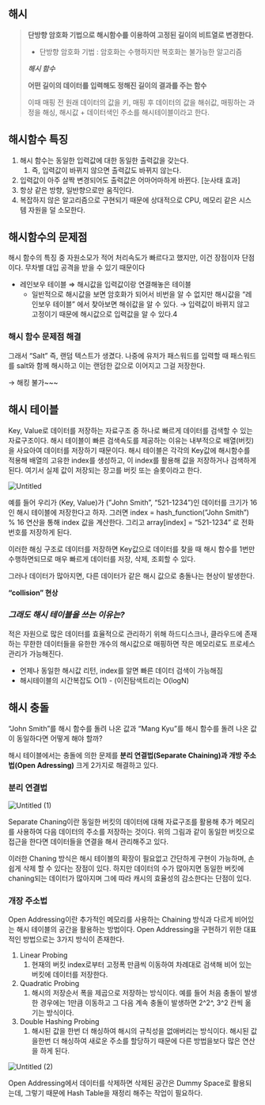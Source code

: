 ## 해시

> **단방향 암호화 기법으로 해시함수를 이용하여 고정된 길이의 비트열로 변경한다.**
>
> - 단방향 암호화 기법 : 암호화는 수행하지만 복호화는 불가능한 알고리즘
>
> **_해시 함수_**
>
> **어떤 길이의 데이터를 입력해도 정해진 길이의 결과를 주는 함수**
>
> 이때 매핑 전 원래 데이터의 값을 키, 매핑 후 데이터의 값을 해쉬값, 매핑하는 과정을 해싱, 해시값 + 데이터색인 주소를 해시테이블이라고 한다.

## 해시함수 특징

1. 해시 함수는 동일한 입력값에 대한 동일한 출력값을 갖는다.
   1. 즉, 입력값이 바뀌지 않으면 출력값도 바뀌지 않는다.
2. 입력값이 아주 살짝 변경되어도 출력값은 어마어마하게 바뀐다. [눈사태 효과]
3. 항상 같은 방향, 일반향으로만 움직인다.
4. 복잡하지 않은 알고리즘으로 구현되기 때문에 상대적으로 CPU, 메모리 같은 시스템 자원을 덜 소모한다.

## 해시함수의 문제점

해시 함수의 특징 중 자원소모가 적어 처리속도가 빠르다고 했지만, 이건 장점이자 단점이다. 무차별 대입 공격을 받을 수 있기 때문이다

- 레인보우 테이블
  ⇒ 해시값을 입력값이랑 연결해놓은 테이블
  - 일반적으로 해시값을 보면 암호화가 되어서 비번을 알 수 없지만 해시값을 “레인보우 테이블” 에서 찾아보면 해쉬값을 알 수 있다.
    → 입력값이 바뀌지 않고 고정이기 때문에 해시값으로 입력값을 알 수 있다.4

### **해시 함수 문제점 해결**

그래서 “Salt” 즉, 랜덤 텍스트가 생겼다. 나중에 유저가 패스워드를 입력할 때 패스워드를 salt와 함께 해시하고 이는 랜덤한 값으로 이어지고 그걸 저장한다.

→ 해킹 불가~~~

## 해시 테이블

Key, Value로 데이터를 저장하는 자료구조 중 하나로 빠르게 데이터를 검색할 수 있는 자료구조이다. 해시 테이블이 빠른 검색속도를 제공하는 이유는 내부적으로 배열(버킷)을 사요아여 데이터를 저장하기 때문이다. 해시 테이블은 각각의 Key값에 해시함수를 적용해 배열의 고유한 index를 생성하고, 이 index를 활용해 값을 저장하거나 검색하게 된다. 여기서 실제 값이 저장되는 장고를 버킷 또는 슬롯이라고 한다.

![Untitled](https://user-images.githubusercontent.com/101804857/209458285-7408812a-8607-4628-b27c-b07c19dc0f10.png)

예를 들어 우리가 (Key, Value)가 (”John Smith”, “521-1234”)인 데이터를 크기가 16인 해시 테이블에 저장한다고 하자. 그러면 index = hash_function(”John Smith”) % 16 연산을 통해 index 값을 계산한다. 그리고 array[index] = “521-1234” 로 전화번호를 저장하게 된다.

이러한 해싱 구조로 데이터를 저장하면 Key값으로 데이터를 찾을 때 해시 함수를 1번만 수행하면되므로 매우 빠르게 데이터를 저장, 삭제, 조회할 수 있다.

그러나 데이터가 많아지면, 다른 데이터가 같은 해시 값으로 충돌나는 현상이 발생한다.

**“collision” 현상**

### **_그래도 해시 테이블을 쓰는 이유는?_**

적은 자원으로 많은 데이터를 효율적으로 관리하기 위해 하드디스크나, 클라우드에 존재하는 무한한 데이터들을 유한한 개수의 해시값으로 매핑하면 작은 메모리로도 프로세스 관리가 가능해진다.

- 언제나 동일한 해시값 리턴, index를 알면 빠른 데이터 검색이 가능해짐
- 해시테이블의 시간복잡도 O(1) - (이진탐색트리는 O(logN)

## 해시 충돌

“John Smith”를 해시 함수를 돌려 나온 값과 “Mang Kyu”를 해시 함수를 돌려 나온 값이 동일하다면 어떻게 해야 할까?

해시 테이블에서는 충돌에 의한 문제를 **분리 연결법(Separate Chaining)과 개방 주소법(Open Adressing)** 크게 2가지로 해결하고 있다.

### 분리 연결법

![Untitled (1)](https://user-images.githubusercontent.com/101804857/209458307-f0a488b0-a1e6-4846-94e6-78e466c8599f.png)

Separate Chaning이란 동일한 버킷의 데이터에 대해 자료구조를 활용해 추가 메모리를 사용하여 다음 데이터의 주소를 저장하는 것이다. 위의 그림과 같이 동일한 버킷으로 접근을 한다면 데이터들을 연결을 해서 관리해주고 있다.

이러한 Chaning 방식은 해시 테이블의 확장이 필요없고 간단하게 구현이 가능하며, 손쉽게 삭제 할 수 있다는 장점이 있다. 하지만 데이터의 수가 많아지면 동일한 버킷에 chaning되는 데이터가 많아지며 그에 따라 캐시의 효율성의 감소한다는 단점이 있다.

### 개장 주소법

Open Addressing이란 추가적인 메모리를 사용하는 Chaining 방식과 다르게 비어있는 해시 테이블의 공간을 활용하는 방법이다. Open Addressing을 구현하기 위한 대표적인 방법으로는 3가지 방식이 존재한다.

1. Linear Probing
   1. 현재의 버킷 index로부터 고정폭 만큼씩 이동하여 차례대로 검색해 비어 있는 버킷에 데이터를 저장한다.
2. Quadratic Probing
   1. 해시의 저장순서 폭을 제곱으로 저장하는 방식이다. 예를 들어 처음 충돌이 발생한 경우에는 1만큼 이동하고 그 다음 계속 충돌이 발생하면 2^2^, 3^2 칸씩 옮기는 방식이다.
3. Double Hashing Probing
   1. 해시된 값을 한번 더 해싱하여 해시의 규칙성을 없애버리는 방식이다. 해시된 값을한번 더 해싱하여 새로운 주소를 할당하기 때문에 다른 방법을보다 많은 연산을 하게 된다.

![Untitled (2)](https://user-images.githubusercontent.com/101804857/209458321-54f284c2-2898-4dbd-845d-10ef1e95a82c.png)

Open Addressing에서 데이터를 삭제하면 삭제된 공간은 Dummy Space로 활용되는데, 그렇기 때문에 Hash Table을 재정리 해주는 작업이 필요하다.
